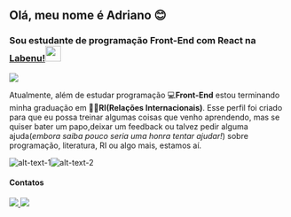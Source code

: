 ## Olá, meu nome é Adriano :blush:
### Sou estudante de programação Front-End com React na [Labenu!](https://www.labenu.com.br/)<img src="https://uploads-ssl.webflow.com/5e790d30d198385b09366d8f/5efbb5055f2478ba2bc322d0_icone_gif.gif" width="28"> 

![](https://camo.githubusercontent.com/8fc3f0097e7b530a13120b821686a15627045f2a023ed9f71002f728f8690cb1/68747470733a2f2f692e70696e696d672e636f6d2f6f726967696e616c732f63362f66312f33622f63366631336230316135336437313532643766323335383338656665356130392e676966)

 Atualmente, além de estudar programação 💻**Front-End** estou terminando minha graduação em 👨‍🎓**RI(Relações Internacionais)**.
 Esse perfil foi criado para que eu possa treinar algumas coisas que venho aprendendo, mas se quiser bater um papo,deixar um feedback ou talvez pedir alguma ajuda(*embora saiba pouco seria uma honra tentar ajudar!*) sobre programação, literatura, RI ou algo mais, estamos aí.

![alt-text-1](https://github-readme-stats.vercel.app/api?username=Pereira-Araujo&show_icons=true&theme=tokyonight)![alt-text-2](https://github-readme-stats.vercel.app/api/top-langs/?username=Pereira-Araujo&langs_count=8)



#### Contatos

<a href="https://www.linkedin.com/in/adriano-p-de-araujo-0776ab19b/" title="Linkedin" target="_blank"> <img src="https://img.shields.io/badge/Araujo-%230077B5.svg?&style=for-the-badge&logo=linkedin&logoColor=white" > </a> <a href="mailto:araujo_ir@yahoo.com?subject=Questions&body=Write here if you have questions" title="Email" target="_blank">
 <img src="https://img.shields.io/badge/Araujo-D14836?&style=for-the-badge&logo=gmail&logoColor=white">
</a>
